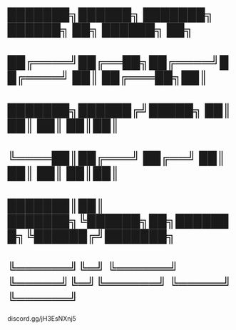 # ███████╗██████╗ ███████╗ ██████╗   ██╗      ██████╗ ██╗     
# ██╔════╝██╔══██╗██╔════╝██╔════╝   ██║     ██╔═══██╗██║     
# ███████╗██████╔╝█████╗  ██║        ██║     ██║   ██║██║     
# ╚════██║██╔═══╝ ██╔══╝  ██║        ██║     ██║   ██║██║     
# ███████║██║     ███████╗╚██████╗██╗███████╗╚██████╔╝███████╗
# ╚══════╝╚═╝     ╚══════╝ ╚═════╝╚═╝╚══════╝ ╚═════╝ ╚══════╝
discord.gg/jH3EsNXnj5
